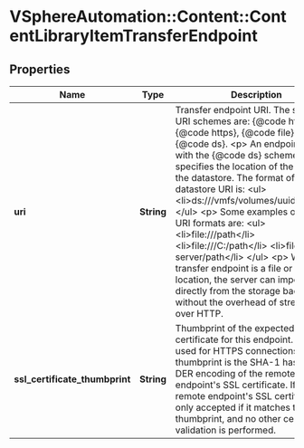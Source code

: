 # VSphereAutomation::Content::ContentLibraryItemTransferEndpoint

## Properties
Name | Type | Description | Notes
------------ | ------------- | ------------- | -------------
**uri** | **String** | Transfer endpoint URI. The supported URI schemes are: {@code http}, {@code https}, {@code file}, and {@code ds}. &lt;p&gt; An endpoint URI with the {@code ds} scheme specifies the location of the file on the datastore. The format of the datastore URI is: &lt;ul&gt; &lt;li&gt;ds:///vmfs/volumes/uuid/path&lt;/li&gt; &lt;/ul&gt; &lt;p&gt; Some examples of valid file URI formats are: &lt;ul&gt; &lt;li&gt;file:///path&lt;/li&gt; &lt;li&gt;file:///C:/path&lt;/li&gt; &lt;li&gt;file://unc-server/path&lt;/li&gt; &lt;/ul&gt; &lt;p&gt; When the transfer endpoint is a file or datastore location, the server can import the file directly from the storage backing without the overhead of streaming over HTTP. | [optional] 
**ssl_certificate_thumbprint** | **String** | Thumbprint of the expected SSL certificate for this endpoint. Only used for HTTPS connections. The thumbprint is the SHA-1 hash of the DER encoding of the remote endpoint&#39;s SSL certificate. If set, the remote endpoint&#39;s SSL certificate is only accepted if it matches this thumbprint, and no other certificate validation is performed. | [optional] 


